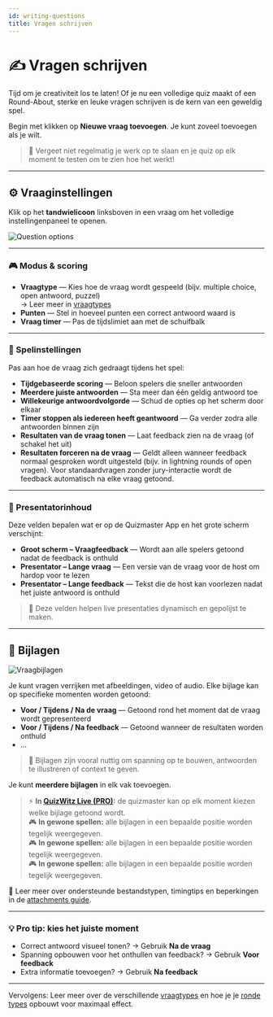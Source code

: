 ```yaml
---
id: writing-questions
title: Vragen schrijven
---
```


# ✍️ Vragen schrijven

Tijd om je creativiteit los te laten! Of je nu een volledige quiz maakt of een Round-About, sterke en leuke vragen schrijven is de kern van een geweldig spel.

Begin met klikken op **Nieuwe vraag toevoegen**. Je kunt zoveel toevoegen als je wilt.

> 💾 Vergeet niet regelmatig je werk op te slaan en je quiz op elk moment te testen om te zien hoe het werkt!

---

## ⚙️ Vraaginstellingen

Klik op het **tandwielicoon** linksboven in een vraag om het volledige instellingenpaneel te openen.

![Question options](/images/question-options.png)

---

### 🎮 Modus & scoring

- **Vraagtype** — Kies hoe de vraag wordt gespeeld (bijv. multiple choice, open antwoord, puzzel)\
  → Leer meer in [vraagtypes](../question-types/000-question-types.md)
- **Punten** — Stel in hoeveel punten een correct antwoord waard is
- **Vraag timer** — Pas de tijdslimiet aan met de schuifbalk

---

### 🧩 Spelinstellingen

Pas aan hoe de vraag zich gedraagt tijdens het spel:

- **Tijdgebaseerde scoring** — Beloon spelers die sneller antwoorden
- **Meerdere juiste antwoorden** — Sta meer dan één geldig antwoord toe
- **Willekeurige antwoordvolgorde** — Schud de opties op het scherm door elkaar
- **Timer stoppen als iedereen heeft geantwoord** — Ga verder zodra alle antwoorden binnen zijn
- **Resultaten van de vraag tonen** — Laat feedback zien na de vraag (of schakel het uit)
- **Resultaten forceren na de vraag** — Geldt alleen wanneer feedback normaal gesproken wordt uitgesteld (bijv. in lightning rounds of open vragen). Voor standaardvragen zonder jury-interactie wordt de feedback automatisch na elke vraag getoond.

---

### 🎤 Presentatorinhoud

Deze velden bepalen wat er op de Quizmaster App en het grote scherm verschijnt:

- **Groot scherm – Vraagfeedback** — Wordt aan alle spelers getoond nadat de feedback is onthuld
- **Presentator – Lange vraag** — Een versie van de vraag voor de host om hardop voor te lezen
- **Presentator – Lange feedback** — Tekst die de host kan voorlezen nadat het juiste antwoord is onthuld

> 📝 Deze velden helpen live presentaties dynamisch en gepolijst te maken.

---

## 📎 Bijlagen

![Vraagbijlagen](/images/question-attachments.png)

Je kunt vragen verrijken met afbeeldingen, video of audio. Elke bijlage kan op specifieke momenten worden getoond:

- **Voor / Tijdens / Na de vraag** — Getoond rond het moment dat de vraag wordt gepresenteerd
- **Voor / Tijdens / Na feedback** — Getoond wanneer de resultaten worden onthuld
- ...

> 🧠 Bijlagen zijn vooral nuttig om spanning op te bouwen, antwoorden te illustreren of context te geven.

Je kunt **meerdere bijlagen** in elk vak toevoegen.

> ⚡ **In [QuizWitz Live (PRO)](../quizmaster/001-introduction.md):** de quizmaster kan op elk moment kiezen welke bijlage getoond wordt.\
> 🎮 **In gewone spellen:** alle bijlagen in een bepaalde positie worden tegelijk weergegeven.\
> 🎮 **In gewone spellen:** alle bijlagen in een bepaalde positie worden tegelijk weergegeven.\
> 🎮 **In gewone spellen:** alle bijlagen in een bepaalde positie worden tegelijk weergegeven.

📘 Leer meer over ondersteunde bestandstypen, timingtips en beperkingen in de [attachments guide](../editor/attachments).

---

### 💡 Pro tip: kies het juiste moment

- Correct antwoord visueel tonen? → Gebruik **Na de vraag**
- Spanning opbouwen voor het onthullen van feedback? → Gebruik **Voor feedback**
- Extra informatie toevoegen? → Gebruik **Na feedback**

---

Vervolgens: Leer meer over de verschillende [vraagtypes](../question-types/000-question-types.md) en hoe je je [ronde types](../round-types/000-round-types.md) opbouwt voor maximaal effect.
